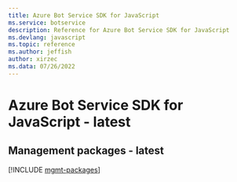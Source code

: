 ```yaml
---
title: Azure Bot Service SDK for JavaScript
ms.service: botservice
description: Reference for Azure Bot Service SDK for JavaScript
ms.devlang: javascript
ms.topic: reference
ms.author: jeffish
author: xirzec
ms.data: 07/26/2022
---
```

# Azure Bot Service SDK for JavaScript - latest

## Management packages - latest
[!INCLUDE [mgmt-packages](bot-service-mgmt-index.md)]